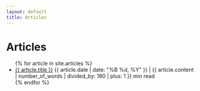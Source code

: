 ```yaml
---
layout: default
title: Articles
---
```


<h1>Articles</h1>

<ul>
    {% for article in site.articles %}
    <li>
        <a href="/secVlog{{ article.url }}">{{ article.title }}</a>
        <span class="post-meta">
            {{ article.date | date: "%B %d, %Y" }} | {{ article.content | number_of_words | divided_by: 180 | plus: 1 }} min read
        </span>
    </li>
    {% endfor %}
</ul>